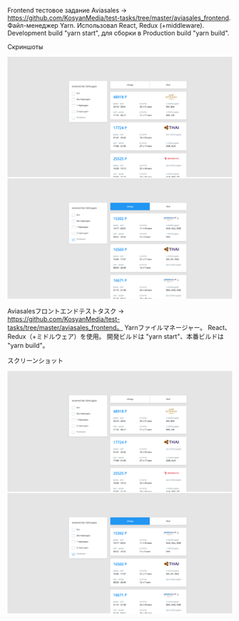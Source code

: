 Frontend тестовое задание Aviasales -> https://github.com/KosyanMedia/test-tasks/tree/master/aviasales_frontend.
Файл-менеджер Yarn.
Использовал React, Redux (+middleware).
Development build "yarn start", для сборки в Production build "yarn build".

Скриншоты

![Alt text](/screenshots/aviasalesScreenshot1.png?raw=true "Screenshot 1")
![Alt text](/screenshots/aviasalesScreenshot2.png?raw=true "Screenshot 2")

Aviasalesフロントエンドテストタスク -> https://github.com/KosyanMedia/test-tasks/tree/master/aviasales_frontend。
Yarnファイルマネージャー。
React、Redux（+ミドルウェア）を使用。
開発ビルドは "yarn start"、本番ビルドは "yarn build"。

スクリーンショット

![Alt text](/screenshots/aviasalesScreenshot1.png?raw=true "Screenshot 1")
![Alt text](/screenshots/aviasalesScreenshot2.png?raw=true "Screenshot 2")
